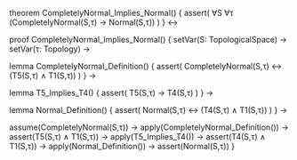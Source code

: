 theorem CompletelyNormal_Implies_Normal() {
  assert(
    ∀S ∀τ (CompletelyNormal(S,τ) → Normal(S,τ))
  )
} ↔

proof CompletelyNormal_Implies_Normal() {
  setVar(S: TopologicalSpace) →
  setVar(τ: Topology) →
  
  lemma CompletelyNormal_Definition() {
    assert(
      CompletelyNormal(S,τ) ↔ (T5(S,τ) ∧ T1(S,τ))
    )
  } →
  
  lemma T5_Implies_T4() {
    assert(
      T5(S,τ) → T4(S,τ)
    )
  } →
  
  lemma Normal_Definition() {
    assert(
      Normal(S,τ) ↔ (T4(S,τ) ∧ T1(S,τ))
    )
  } →
  
  assume(CompletelyNormal(S,τ)) →
  apply(CompletelyNormal_Definition()) →
  assert(T5(S,τ) ∧ T1(S,τ)) →
  apply(T5_Implies_T4()) →
  assert(T4(S,τ) ∧ T1(S,τ)) →
  apply(Normal_Definition()) →
  assert(Normal(S,τ))
}